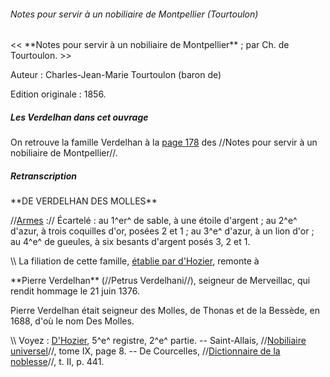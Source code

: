 ###### Notes pour servir à un nobiliaire de Montpellier (Tourtoulon)

\<\< \*\*Notes pour servir à un nobiliaire de Montpellier\*\* ; par Ch.
de Tourtoulon. \>\>

Auteur : Charles-Jean-Marie Tourtoulon (baron de)

Edition originale : 1856.

##### Les Verdelhan dans cet ouvrage

On retrouve la famille Verdelhan à la [page
178](http://books.google.fr/books?id=xGgYAAAAMAAJ&pg=PA178&dq=verdelhan+molles&lr=&ei=AxzTSvflKIP-ywTe77DpDQ&q=verdelhan%20molles&f=false)
des //Notes pour servir à un nobiliaire de Montpellier//.

##### Retranscription

 **DE VERDELHAN DES MOLLES\*\*

//[Armes](Armoiries_des_Verdelhan) :// Écartelé : au 1^er^ de
sable, à une étoile d\'argent ; au 2^e^ d\'azur, à trois coquilles
d\'or, posées 2 et 1 ; au 3^e^ d\'azur, à un lion d\'or ; au 4^e^ de
gueules, à six besants d\'argent posés 3, 2 et 1.

\\\\ La filiation de cette famille, [établie par
d\'Hozier](Armorial_général_de_France_(d'Hozier)), remonte à

 **Pierre Verdelhan\*\* (//Petrus Verdelhani//), seigneur de
        Merveillac, qui rendit hommage le 21 juin 1376.

Pierre Verdelhan était seigneur des Molles, de Thonas et de la Bessède,
en 1688, d\'où le nom Des Molles.

\\\\ Voyez :
[D\'Hozier](Armorial_général_de_France_(d'Hozier)), 5^e^
registre, 2^e^ partie. \-- Saint-Allais, //[Nobiliaire
universel](Nobiliaire_Universel_de_France_(Saint-Allais))//,
tome IX, page 8. \-- De Courcelles, //[Dictionnaire de la
noblesse](http://gallica.bnf.fr/ark:/12148/bpt6k36855h.image.r=Verdelhan.f445.langFR)//,
t. II, p. 441.

